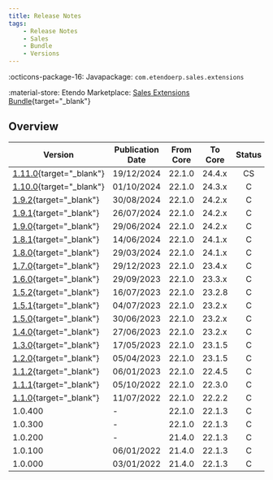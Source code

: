 ```yaml
---
title: Release Notes
tags:
    - Release Notes
    - Sales
    - Bundle
    - Versions
---
```

:octicons-package-16: Javapackage: `com.etendoerp.sales.extensions`

:material-store: Etendo Marketplace:  [Sales Extensions Bundle](https://marketplace.etendo.cloud/#/product-details?module=22CF01FC620140A6AA92CF550EB8DA36){target="_blank"}

## Overview

| Version | Publication Date | From Core | To Core | Status | GitHub |
| --- | --- | --- | --- | :---: | :---: |
| [1.11.0](https://github.com/etendosoftware/com.etendoerp.sales.extensions/releases/tag/1.11.0){target="_blank"} | 19/12/2024 | 22.1.0 | 24.4.x | CS | :white_check_mark: |
| [1.10.0](https://github.com/etendosoftware/com.etendoerp.sales.extensions/releases/tag/1.10.0){target="_blank"} | 01/10/2024 | 22.1.0 | 24.3.x | C | :white_check_mark: |
| [1.9.2](https://github.com/etendosoftware/com.etendoerp.sales.extensions/releases/tag/1.9.2){target="_blank"} | 30/08/2024 | 22.1.0 | 24.2.x | C | :white_check_mark: |
| [1.9.1](https://github.com/etendosoftware/com.etendoerp.sales.extensions/releases/tag/1.9.1){target="_blank"} | 26/07/2024 | 22.1.0 | 24.2.x | C | :white_check_mark: |
| [1.9.0](https://github.com/etendosoftware/com.etendoerp.sales.extensions/releases/tag/1.9.0){target="_blank"} | 29/06/2024 | 22.1.0 | 24.2.x | C | :white_check_mark: |
| [1.8.1](https://github.com/etendosoftware/com.etendoerp.sales.extensions/releases/tag/1.8.1){target="_blank"} | 14/06/2024 | 22.1.0 | 24.1.x | C | :white_check_mark: |
| [1.8.0](https://github.com/etendosoftware/com.etendoerp.sales.extensions/releases/tag/1.8.0){target="_blank"} | 29/03/2024 | 22.1.0 | 24.1.x | C | :white_check_mark: |
| [1.7.0](https://github.com/etendosoftware/com.etendoerp.sales.extensions/releases/tag/1.7.0){target="_blank"} | 29/12/2023 | 22.1.0 | 23.4.x | C | :white_check_mark: |
| [1.6.0](https://github.com/etendosoftware/com.etendoerp.sales.extensions/releases/tag/1.6.0){target="_blank"} | 29/09/2023 | 22.1.0 | 23.3.x | C | :white_check_mark: |
| [1.5.2](https://github.com/etendosoftware/com.etendoerp.sales.extensions/releases/tag/1.5.2){target="_blank"} | 16/07/2023 | 22.1.0 | 23.2.8 | C | :white_check_mark: |
| [1.5.1](https://github.com/etendosoftware/com.etendoerp.sales.extensions/releases/tag/1.5.1){target="_blank"} | 04/07/2023 | 22.1.0 | 23.2.x | C | :white_check_mark: |
| [1.5.0](https://github.com/etendosoftware/com.etendoerp.sales.extensions/releases/tag/1.5.0){target="_blank"} | 30/06/2023 | 22.1.0 | 23.2.x | C | :white_check_mark: |
| [1.4.0](https://github.com/etendosoftware/com.etendoerp.sales.extensions/releases/tag/1.4.0){target="_blank"} | 27/06/2023 | 22.1.0 | 23.2.x | C | :white_check_mark: |
| [1.3.0](https://github.com/etendosoftware/com.etendoerp.sales.extensions/releases/tag/1.3.0){target="_blank"} | 17/05/2023 | 22.1.0 | 23.1.5 | C | :white_check_mark: |
| [1.2.0](https://github.com/etendosoftware/com.etendoerp.sales.extensions/releases/tag/v1.2.0){target="_blank"} | 05/04/2023 | 22.1.0 | 23.1.5 | C	| |
| [1.1.2](https://github.com/etendosoftware/com.etendoerp.sales.extensions/releases/tag/v1.1.2){target="_blank"} | 06/01/2023 | 22.1.0 | 22.4.5 | C | |
| [1.1.1](https://github.com/etendosoftware/com.etendoerp.sales.extensions/releases/tag/v1.1.1){target="_blank"} | 05/10/2022 | 22.1.0 | 22.3.0 | C | |
| [1.1.0](https://github.com/etendosoftware/com.etendoerp.sales.extensions/releases/tag/v1.1.2){target="_blank"} | 11/07/2022 | 22.1.0 | 22.2.2 | C | |
| 1.0.400 | - | 22.1.0 | 22.1.3 | C | |
| 1.0.300 | - | 22.1.0 | 22.1.3 | C | |
| 1.0.200 | - | 21.4.0 | 22.1.3 | C | |
| 1.0.100 | 06/01/2022 | 21.4.0 | 22.1.3 | C | |
| 1.0.000 | 03/01/2022 | 21.4.0 | 22.1.3 | C | |